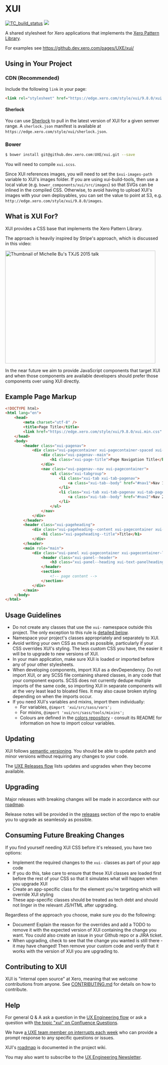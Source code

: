 XUI
===

[![TC_build_status](https://teamcity.dev.xero.com/app/rest/builds/buildType:id:Xui_Style_Master/statusIcon)](https://teamcity.dev.xero.com/viewType.html?buildTypeId=Xui_Style_Master)
![](https://github.dev.xero.com/pages/UXE/Home/interrupt.svg)

A shared stylesheet for Xero applications that implements the [Xero Pattern Library](https://xero.invisionapp.com/share/CX2VL4F75).

For examples see https://github.dev.xero.com/pages/UXE/xui/


Using in Your Project
---------------------

### CDN (Recommended)

Include the following `link` in your page:

```html
<link rel="stylesheet" href="https://edge.xero.com/style/xui/9.8.0/xui.css"/>
```

#### Sherlock

You can use [Sherlock](https://github.dev.xero.com/Xero/Sherlock) to pull in the latest version of XUI for a given semver range.
A `sherlock.json` manifest is available at `https://edge.xero.com/style/xui/sherlock.json`.

### Bower

```bash
$ bower install git@github.dev.xero.com:UXE/xui.git --save
```

You will need to compile `xui.scss`.

Since XUI references images, you will need to set the `$xui-images-path` variable to XUI's images folder. If you are using
xui-build-tools, then use a local value  (e.g. `bower_components/xui/src/images`) so that SVGs can be inlined in the compiled
CSS. Otherwise, to avoid having to upload XUI's images with your own deployables, you can set the value to point at S3, e.g.
`http://edge.xero.com/style/xui/9.8.0/images`.


What is XUI For?
----------------

XUI provides a CSS base that implements the Xero Pattern Library.

The approach is heavily inspired by Stripe's approach, which is discussed in
this video:

<a href="http://www.youtube.com/watch?feature=player_embedded&v=NHpSmJrEvRQ" target="_blank">
  <img src="http://img.youtube.com/vi/NHpSmJrEvRQ/0.jpg" alt="Thumbnail of Michelle Bu's TXJS 2015 talk" width="480" height="360">
</a>

In the near future we aim to provide JavaScript components that target XUI and
when those components are available developers should prefer those components
over using XUI directly.

Example Page Markup
-------------------
```html
<!DOCTYPE html>
<html lang="en">
	<head>
		<meta charset="utf-8" />
		<title>Page Title</title>
		<link href="https://edge.xero.com/style/xui/9.8.0/xui.min.css" rel="stylesheet" />
	</head>
	<body>
		<header class="xui-pagenav">
			<div class="xui-pagecontainer xui-pagecontainer-spaced xui-pagecontainer-large">
				<div class="xui-pagenav--main">
					<h1 class="xui-page-title">Page Navigation Title</h1>
				</div>
				<nav class="xui-pagenav--nav xui-pagecontainer">
					<ul class="xui-tabgroup">
						<li class="xui-tab xui-tab-pagenav">
							<a class="xui-tab--body" href="#nav1">Nav 1</a>
						</li>
						<li class="xui-tab xui-tab-pagenav xui-tab-pagenav-is-selected">
							<a class="xui-tab--body" href="#nav2">Nav 2</a>
						</li>
					</ul>
				</nav>
			</div>
		</header>
		<header class="xui-pageheading">
			<div class="xui-pageheading--content xui-pagecontainer xui-pagecontainer-spaced xui-pagecontainer-large">
				<h1 class="xui-pageheading--title">Title</h1>
			</div>
		</header>
		<main role="main">
			<div class="xui-panel xui-pagecontainer xui-pagecontainer-large">
				<header class="xui-panel--header">
					<h3 class="xui-panel--heading xui-text-panelheading">Panel Header</h3>
				</header>
				<section>
					<!-- page content -->
				</section>
			</div>
		</main>
	</body>
</html>
```

Usage Guidelines
----------------

 * Do not create any classes that use the `xui-` namespace outside this project.
   The only exception to this rule is [detailed below](#consuming-future-breaking-changes).
 * Namespace your project's classes appropriately and separately to XUI.
 * Avoid writing your own CSS as much as possible, particularly if your CSS
   overrides XUI's styling. The less custom CSS you have, the easier it will be
   to upgrade to new versions of XUI.
 * In your main application, make sure XUI is loaded or imported before any of
   your other stylesheets.
 * When developing components, import XUI as a devDependency. Do not import XUI,
   or any SCSS file containing shared classes, in any code that your component
   exports. SCSS does not currently dedupe multiple imports of the same code, so
   importing XUI in separate components will at the very least lead to bloated
   files. It may also cause broken styling depending on when the imports occur.
 * If you need XUI's variables and mixins, import them individually:
    * For variables, `@import 'xui/src/sass/vars';`
    * For mixins, `@import 'xui/src/sass/tools/mixins';`
    * Colours are defined in the [colors repository](https://github.dev.xero.com/UXE/colors) - consult its README for information on how to import colour variables.


Updating
--------

XUI follows [semantic versioning](http://semver.org). You should be able to update patch and minor versions without
requiring any changes to your code.

The [UXE Releases flow](https://www.flowdock.com/app/xero/uxe-releases) lists updates and upgrades when they
become available.


Upgrading
---------

Major releases with breaking changes will be made in accordance with our [roadmap](https://github.dev.xero.com/UXE/xui/wiki#roadmap).

Release notes will be provided in the [releases](https://github.dev.xero.com/UXE/xui/releases) section of the repo to
enable you to upgrade as seamlessly as possible.


Consuming Future Breaking Changes
---------------------------------

If you find yourself needing XUI CSS before it's released, you have two options:
* Implement the required changes to the `xui-` classes as part of your app code
 * If you do this, take care to ensure that these XUI classes are loaded first before the rest of your CSS so that it
   simulates what will happen when you upgrade XUI
* Create an app-specific class for the element you're targeting which will override XUI styling
 * These app-specific classes should be treated as tech debt and should not linger in the relevant JS/HTML after upgrading.

Regardless of the approach you choose, make sure you do the following:

* Document! Explain the reason for the overrides and add a TODO to remove it with the expected version of XUI containing
  the change you want. You could also create an issue in your Github repo or a JIRA ticket.
* When upgrading, check to see that the change you wanted is still there - it may have changed! Then remove your custom
  code and verify that it works with the version of XUI you are upgrading to.


Contributing to XUI
-------------------

XUI is "internal open source" at Xero, meaning that we welcome contributions from anyone.
See [CONTRIBUTING.md](./CONTRIBUTING.md) for details on how to contribute.


Help
----

For general Q & A ask a question in the [UX Engineering flow](https://www.flowdock.com/app/xero/ux-engineering)
or ask a question with [the topic "xui" on Confluence Questions](https://confluence.inside.xero.com/questions/topics/126091267/xui).

We have [a UXE team member on interrupts each week](https://github.dev.xero.com/UXE/Home/wiki/Interrupts-Support-Schedule) who can provide a prompt response to any specific questions or issues.

XUI's [roadmap](https://github.dev.xero.com/UXE/xui/wiki#roadmap) is documented in the project wiki.

You may also want to subscribe to the [UX Engineering Newsletter](http://xero.us11.list-manage1.com/subscribe?u=b6eb05e31e28aab10df3721c6&id=5c27a93854).
